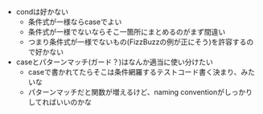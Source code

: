 
* condは好かない
  * 条件式が一様ならcaseでよい
  * 条件式が一様でないならそこ一箇所にまとめるのがまず間違い
  * つまり条件式が一様でないもの(FizzBuzzの例が正にそう)を許容するので好かない
* caseとパターンマッチ(ガード？)はなんか適当に使い分けたい
  * caseで書かれてたらそこは条件網羅するテストコード書く決まり、みたいな
  * パターンマッチだと関数が増えるけど、naming conventionがしっかりしてればいいのかな
